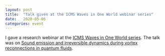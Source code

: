 ```yaml
---
layout: post
title:  "Talk given at the ICMS Waves in One World webinar series"
date:   2020-05-06
categories: event
---
```


I gave a research webinar at the [ICMS Waves in One World series](https://sites.google.com/view/waves-ow/). The talk was on [Sound emission and irreversible dynamics during vortex reconnections in quantum fluids](/research/assets/slides/200506_ICMS.pdf).

